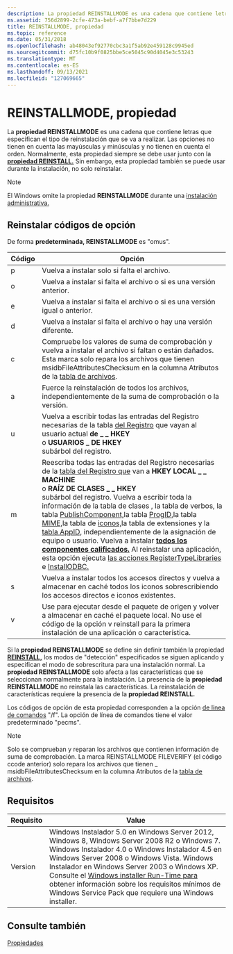 ```yaml
---
description: La propiedad REINSTALLMODE es una cadena que contiene letras que especifican el tipo de reinstalación que se va a realizar.
ms.assetid: 756d2899-2cfe-473a-bebf-a7f7bbe7d229
title: REINSTALLMODE, propiedad
ms.topic: reference
ms.date: 05/31/2018
ms.openlocfilehash: ab48043ef92770cbc3a1f5ab92e459128c9945ed
ms.sourcegitcommit: d75fc10b9f0825bbe5ce5045c90d4045e3c53243
ms.translationtype: MT
ms.contentlocale: es-ES
ms.lasthandoff: 09/13/2021
ms.locfileid: "127069665"
---
```

# <a name="reinstallmode-property"></a>REINSTALLMODE, propiedad

La **propiedad REINSTALLMODE** es una cadena que contiene letras que especifican el tipo de reinstalación que se va a realizar. Las opciones no tienen en cuenta las mayúsculas y minúsculas y no tienen en cuenta el orden. Normalmente, esta propiedad siempre se debe usar junto con la [**propiedad REINSTALL.**](reinstall.md) Sin embargo, esta propiedad también se puede usar durante la instalación, no solo reinstalar.

> [!Note]  
> El Windows omite la propiedad **REINSTALLMODE** durante una [instalación administrativa.](administrative-installation.md)

 

## <a name="reinstall-option-codes"></a>Reinstalar códigos de opción

De forma **predeterminada, REINSTALLMODE** es "omus".



| Código | Opción                                                                                                                                                                                                                                                                                                                                                                                                                                                                                                                                                                                                                                                                                                                                                                                                                        |
|------|-------------------------------------------------------------------------------------------------------------------------------------------------------------------------------------------------------------------------------------------------------------------------------------------------------------------------------------------------------------------------------------------------------------------------------------------------------------------------------------------------------------------------------------------------------------------------------------------------------------------------------------------------------------------------------------------------------------------------------------------------------------------------------------------------------------------------------|
| p    | Vuelva a instalar solo si falta el archivo.                                                                                                                                                                                                                                                                                                                                                                                                                                                                                                                                                                                                                                                                                                                                                                                        |
| o    | Vuelva a instalar si falta el archivo o si es una versión anterior.                                                                                                                                                                                                                                                                                                                                                                                                                                                                                                                                                                                                                                                                                                                                                                      |
| e    | Vuelva a instalar si falta el archivo o si es una versión igual o anterior.                                                                                                                                                                                                                                                                                                                                                                                                                                                                                                                                                                                                                                                                                                                                                            |
| d    | Vuelva a instalar si falta el archivo o hay una versión diferente.                                                                                                                                                                                                                                                                                                                                                                                                                                                                                                                                                                                                                                                                                                                                                           |
| c    | Compruebe los valores de suma de comprobación y vuelva a instalar el archivo si faltan o están dañados. Esta marca solo repara los archivos que tienen msidbFileAttributesChecksum en la columna Atributos de la [tabla de archivos](file-table.md).                                                                                                                                                                                                                                                                                                                                                                                                                                                                                                                                                                                                           |
| a    | Fuerce la reinstalación de todos los archivos, independientemente de la suma de comprobación o la versión.                                                                                                                                                                                                                                                                                                                                                                                                                                                                                                                                                                                                                                                                                                                                                         |
| u    | Vuelva a escribir todas las entradas del Registro necesarias de la tabla [del Registro](registry-table.md) que vayan al usuario actual **de \_ \_ HKEY**<br/> o **USUARIOS \_ DE HKEY**<br/> subárbol del registro.                                                                                                                                                                                                                                                                                                                                                                                                                                                                                                                                                                                                                                             |
| m    | Reescriba todas las entradas del Registro necesarias de la [tabla del Registro que](registry-table.md) van a **HKEY LOCAL \_ \_ MACHINE**<br/> o **RAÍZ DE CLASES \_ \_ HKEY**<br/> subárbol del registro. Vuelva a escribir toda la información de la tabla de clases , la tabla [](extension-table.md)de verbos, [](verb-table.md)la tabla [PublishComponent,](publishcomponent-table.md)la tabla [ProgID,](progid-table.md)la tabla [MIME,](mime-table.md)la tabla de [iconos,](icon-table.md)la tabla de extensiones y la [tabla AppID,](appid-table.md) independientemente de la asignación de equipo o usuario. [](class-table.md) Vuelva a instalar [**todos los componentes calificados.**](/windows/desktop/api/Msi/nf-msi-msiprovidequalifiedcomponenta) Al reinstalar una aplicación, esta opción ejecuta [las acciones RegisterTypeLibraries](registertypelibraries-action.md) e [InstallODBC.](installodbc-action.md)<br/> |
| s    | Vuelva a instalar todos los accesos directos y vuelva a almacenar en caché todos los iconos sobrescribiendo los accesos directos e iconos existentes.                                                                                                                                                                                                                                                                                                                                                                                                                                                                                                                                                                                                                                                                                                                                  |
| v    | Use para ejecutar desde el paquete de origen y volver a almacenar en caché el paquete local. No use el código de la opción v reinstall para la primera instalación de una aplicación o característica.                                                                                                                                                                                                                                                                                                                                                                                                                                                                                                                                                                                                                                                            |



 

Si la **propiedad REINSTALLMODE** se define sin definir también la propiedad [**REINSTALL,**](reinstall.md) los modos de "detección" especificados se siguen aplicando y especifican el modo de sobrescritura para una instalación normal. La **propiedad REINSTALLMODE** solo afecta a las características que se seleccionan normalmente para la instalación. La presencia de la **propiedad REINSTALLMODE** no reinstala las características. La reinstalación de características requiere la presencia de la **propiedad REINSTALL.**

Los códigos de opción de esta propiedad corresponden a la opción [de línea de comandos](command-line-options.md) "/f". La opción de línea de comandos tiene el valor predeterminado "pecms".

> [!Note]  
> Solo se comprueban y reparan los archivos que contienen información de suma de comprobación. La marca REINSTALLMODE FILEVERIFY (el código ccode anterior) solo repara los archivos que tienen \_ msidbFileAttributesChecksum en la columna Atributos de la [tabla de archivos](file-table.md).

 

## <a name="requirements"></a>Requisitos



| Requisito | Value |
|--------------------|--------------------------------------------------------------------------------------------------------------------------------------------------------------------------------------------------------------------------------------------------------------------------------------------------------------------------------------------------------------------------------------------------------------------------------------------------|
| Version<br/> | Windows Instalador 5.0 en Windows Server 2012, Windows 8, Windows Server 2008 R2 o Windows 7. Windows Instalador 4.0 o Windows Instalador 4.5 en Windows Server 2008 o Windows Vista. Windows Instalador en Windows Server 2003 o Windows XP. Consulte el [Windows installer Run-Time para](windows-installer-portal.md) obtener información sobre los requisitos mínimos de Windows Service Pack que requiere una Windows installer.<br/> |



## <a name="see-also"></a>Consulte también

<dl> <dt>

[Propiedades](properties.md)
</dt> </dl>

 

 




